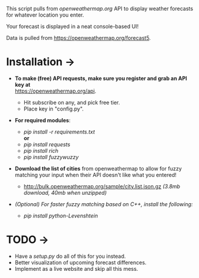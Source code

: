 This script pulls from _openweathermap.org_ API to display weather forecasts for whatever location you enter.

Your forecast is displayed in a neat console-based UI!

Data is pulled from https://openweathermap.org/forecast5.

# Installation ->
- **To make (free) API requests, make sure you register and grab an API key at**  
  https://openweathermap.org/api. 
  - Hit subscribe on any, and pick free tier.
  - Place key in "config.py".  
- **For required modules**: 
  - _pip install -r requirements.txt_  
    **or**
  - _pip install requests_
  - _pip install rich_ 
  - _pip install fuzzywuzzy_

- **Download the list of cities** from openweathermap to allow for fuzzy matching your input when their API doesn't like what you entered!
  - http://bulk.openweathermap.org/sample/city.list.json.gz _(3.8mb download, 40mb when unzipped)_

- _(Optional) For faster fuzzy matching based on C++, install the following:_
  - _pip install python-Levenshtein_

# TODO ->  
- Have a _setup.py_ do all of this for you instead.
- Better visualization of upcoming forecast differences.
- Implement as a live website and skip all this mess.